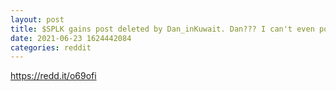 ```yaml
--- 
layout: post 
title: $SPLK gains post deleted by Dan_inKuwait. Dan??? I can't even post here everything is instantly auto deleted. wtf LOL 
date: 2021-06-23 1624442084 
categories: reddit 
--- 
```

https://redd.it/o69ofi